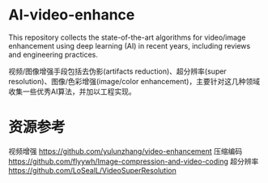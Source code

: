 # AI-video-enhance
This repository collects the state-of-the-art algorithms for video/image enhancement using deep learning (AI) in recent years, including reviews and engineering practices.

视频/图像增强手段包括去伪影(artifacts reduction)、超分辨率(super resolution)、图像/色彩增强(image/color enhancement)，主要针对这几种领域收集一些优秀AI算法，并加以工程实现。
# 资源参考
视频增强 https://github.com/yulunzhang/video-enhancement
压缩编码 https://github.com/flyywh/Image-compression-and-video-coding
超分辨率 https://github.com/LoSealL/VideoSuperResolution

